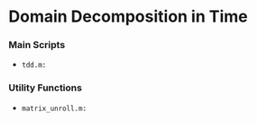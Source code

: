 # Domain Decomposition in Time
### Main Scripts
* `tdd.m:`
### Utility Functions
* `matrix_unroll.m:`
